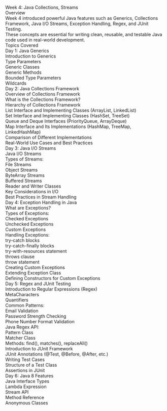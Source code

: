 Week 4: Java Collections, Streams\
Overview\
Week 4 introduced powerful Java features such as Generics, Collections Framework, Java I/O Streams, Exception Handling, Regex, and JUnit Testing.\
These concepts are essential for writing clean, reusable, and testable Java code used in real-world development.\
Topics Covered\
Day 1: Java Generics\
Introduction to Generics\
Type Parameters\
Generic Classes\
Generic Methods\
Bounded Type Parameters\
Wildcards\
Day 2: Java Collections Framework\
Overview of Collections Framework\
What is the Collections Framework?\
Hierarchy of Collections Framework\
List Interface and Implementing Classes (ArrayList, LinkedList)\
Set Interface and Implementing Classes (HashSet, TreeSet)\
Queue and Deque Interfaces (PriorityQueue, ArrayDeque)\
Map Interface and Its Implementations (HashMap, TreeMap, LinkedHashMap)\
Comparison of Different Implementations\
Real-World Use Cases and Best Practices\
Day 3: Java I/O Streams\
Java I/O Streams\
Types of Streams:\
File Streams\
Object Streams\
ByteArray Streams\
Buffered Streams\
Reader and Writer Classes\
Key Considerations in I/O\
Best Practices in Stream Handling\
Day 4: Exception Handling in Java\
What are Exceptions?\
Types of Exceptions:\
Checked Exceptions\
Unchecked Exceptions\
Custom Exceptions\
Handling Exceptions:\
try-catch blocks\
try-catch-finally blocks\
try-with-resources statement\
throws clause\
throw statement\
Creating Custom Exceptions\
Extending Exception Class\
Defining Constructors for Custom Exceptions\
Day 5: Regex and JUnit Testing\
Introduction to Regular Expressions (Regex)\
MetaCharacters\
Quantifiers\
Common Patterns:\
Email Validation\
Password Strength Checking\
Phone Number Format Validation\
Java Regex API:\
Pattern Class\
Matcher Class\
Methods: find(), matches(), replaceAll()\
Introduction to JUnit Framework\
JUnit Annotations (@Test, @Before, @After, etc.)\
Writing Test Cases\
Structure of a Test Class\
Assertions in JUnit\
Day 6: Java 8 Features\
Java Interface Types\
Lambda Expression\
Stream API\
Method Reference\
Anonymous Classes

